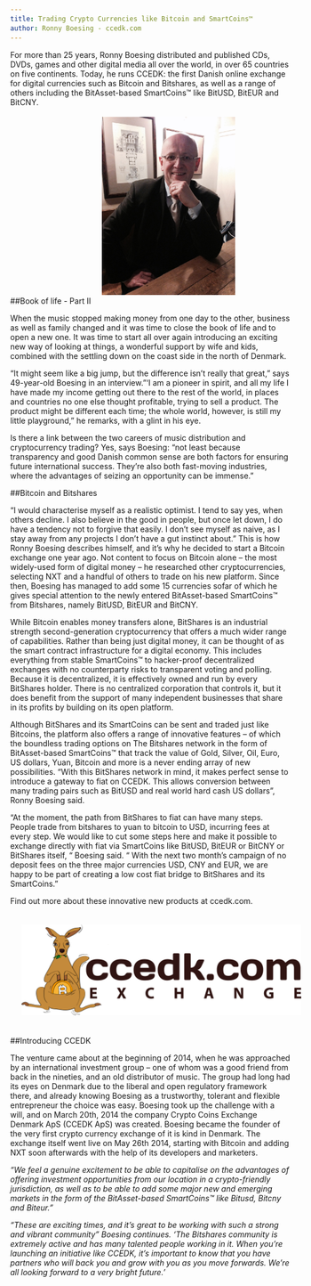 ```yaml
---
title: Trading Crypto Currencies like Bitcoin and SmartCoins™
author: Ronny Boesing - ccedk.com
---
```


For more than 25 years, Ronny Boesing distributed and published CDs, DVDs, games and other digital media all over the
world, in over 65 countries on five continents. Today, he runs CCEDK: the first Danish online exchange for digital
currencies such as Bitcoin and Bitshares, as well as a range of others including the BitAsset-based SmartCoins™ like
BitUSD, BitEUR and BitCNY.

<!--more-->

##Book of life - Part II
<img style="padding: 4px; width: 240px; margin:  0 0 12px 12px;" class="img-responsive img-thumbnail pull-right" src="/images/blog/r_boesing_portrait.jpg"/>

When the music stopped making money from one day to the other, business as well as family changed and it was time to
close the book of life and to open a new one. It was time to start all over again introducing an exciting new way of
looking at things, a wonderful support by wife and kids, combined with the settling down on the coast side in the north
of Denmark.

“It might seem like a big jump, but the difference isn’t really that great,” says 49-year-old Boesing in an
interview.”‘I am a pioneer in spirit, and all my life I have made my income getting out there to the rest of the world,
in places and countries no one else thought profitable, trying to sell a product. The product might be different
each time; the whole world, however, is still my little playground,” he remarks, with a glint in his eye.

Is there a link between the two careers of music distribution and cryptocurrency trading? Yes, says Boesing: “not least
because transparency and good Danish common sense are both factors for ensuring future international success. They’re
also both fast-moving industries, where the advantages of seizing an opportunity can be immense.”

##Bitcoin and Bitshares

“I would characterise myself as a realistic optimist. I tend to say yes, when others decline. I also believe in the good
in people, but once let down, I do have a tendency not to forgive that easily. I don’t see myself as naive, as I stay
away from any projects I don’t have a gut instinct about.” This is how Ronny Boesing describes himself, and it’s why he
decided to start a Bitcoin exchange one year ago. Not content to focus on Bitcoin alone – the most widely-used form of
digital money – he researched other cryptocurrencies, selecting NXT and a handful of others to trade on his new
platform. Since then, Boesing has managed to add some 15 currencies sofar of which he gives special attention to the
newly entered BitAsset-based SmartCoins™ from Bitshares, namely BitUSD, BitEUR and BitCNY.

While Bitcoin enables money transfers alone, BitShares is an industrial strength second-generation cryptocurrency that
offers a much wider range of capabilities. Rather than being just digital money, it can be thought of as the smart
contract infrastructure for a digital economy. This includes everything from stable SmartCoins™ to hacker-proof
decentralized exchanges with no counterparty risks to transparent voting and polling. Because it is decentralized, it is
effectively owned and run by every BitShares holder.  There is no centralized corporation that controls it, but it does
benefit from the support of many independent businesses that share in its profits by building on its open platform.

Although BitShares and its SmartCoins can be sent and traded just like Bitcoins, the platform also offers a range of
innovative features – of which the boundless trading options on The Bitshares network in the form of BitAsset-based
SmartCoins™ that track the value of Gold, Silver, Oil, Euro, US dollars, Yuan, Bitcoin and more is a never ending array
of new possibilities. “With this BitShares network in mind, it makes perfect sense to introduce a gateway to fiat on
CCEDK.  This allows conversion between many trading pairs such as BitUSD and real world hard cash US dollars”, Ronny
Boesing said.

“At the moment, the path from BitShares to fiat can have many steps.  People trade from bitshares to yuan to bitcoin to
USD, incurring fees at every step.  We would like to cut some steps here and make it possible to exchange directly with
fiat via SmartCoins like BitUSD, BitEUR or BitCNY or BitShares itself, “ Boesing said. “ With the next two month’s
campaign of no deposit fees on the three major currencies USD, CNY and EUR, we are happy to be part of creating a low
cost fiat bridge to BitShares and its SmartCoins.”

Find out more about these innovative new products at ccedk.com.

<center> <img style="padding: 20px;" class="img-responsive img-thumbnail" src="/images/blog/ccedk.png"/> </center>

##Introducing CCEDK

The venture came about at the beginning of 2014, when he was approached by an international investment group – one of
whom was a good friend from back in the nineties, and an old distributor of music. The group had long had its eyes on
Denmark due to the liberal and open regulatory framework there, and already knowing Boesing as a trustworthy, tolerant
and flexible entrepreneur the choice was easy. Boesing took up the challenge with a will, and on March 20th, 2014 the
company Crypto Coins Exchange Denmark ApS (CCEDK ApS) was created. Boesing became the founder of the very first crypto
currency exchange of it is kind in Denmark. The exchange itself went live on May 26th 2014, starting with Bitcoin and
adding NXT soon afterwards with the help of its developers and marketers.

_“We feel a genuine excitement to be able to capitalise on the advantages of offering investment opportunities from our
location in a crypto-friendly jurisdiction, as well as to be able to add some major new and emerging markets in the form
of the BitAsset-based SmartCoins™ like Bitusd, Bitcny and Biteur.”_

_“These are exciting times, and it’s great to be working with such a strong and vibrant community” Boesing continues.
‘The Bitshares community is extremely active and has many talented people working in it. When you’re launching an
initiative like CCEDK, it’s important to know that you have partners who will back you and grow with you as you move
forwards. We’re all looking forward to a very bright future.’_
